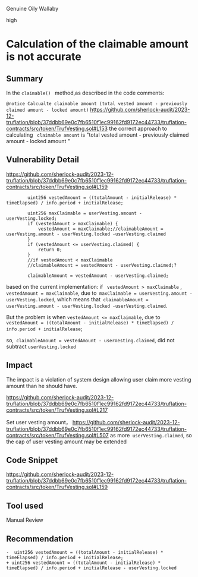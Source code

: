 Genuine Oily Wallaby

high

# Calculation of the claimable amount is not accurate

## Summary
 In the `claimable() ` method,as described in the code comments:

`@notice Calcualte claimable amount (total vested amount - previously claimed amount - locked amount)`
https://github.com/sherlock-audit/2023-12-truflation/blob/37ddbb69e0c7fb6510f1ec99162fd9172ec44733/truflation-contracts/src/token/TrufVesting.sol#L153
 the correct approach to calculating ` claimable amount` is "total vested amount - previously claimed amount - locked amount "


## Vulnerability Detail
https://github.com/sherlock-audit/2023-12-truflation/blob/37ddbb69e0c7fb6510f1ec99162fd9172ec44733/truflation-contracts/src/token/TrufVesting.sol#L159

```solidity
        uint256 vestedAmount = ((totalAmount - initialRelease) * timeElapsed) / info.period + initialRelease;
       
        uint256 maxClaimable = userVesting.amount - userVesting.locked;
        if (vestedAmount > maxClaimable) {
            vestedAmount = maxClaimable;//claimableAmount = userVesting.amount - userVesting.locked -userVesting.claimed
        }
        if (vestedAmount <= userVesting.claimed) {
            return 0;
        }
        //if vestedAmount < maxClaimable
        //claimableAmount = vestedAmount - userVesting.claimed;?
        
        claimableAmount = vestedAmount - userVesting.claimed;
```
based on the current implementation:
if ` vestedAmount > maxClaimable` , `vestedAmount = maxClaimable`,
due to` maxClaimable = userVesting.amount - userVesting.locked`, which means that` claimableAmount = userVesting.amount - userVesting.locked -userVesting.claimed`.


But the problem is when `vestedAmount <= maxClaimable`,
due to `vestedAmount = ((totalAmount - initialRelease) * timeElapsed) / info.period + initialRelease`;

so,` claimableAmount = vestedAmount - userVesting.claimed`,  did not subtract `userVesting.locked`

## Impact
The impact is a violation of system design allowing user  claim more vesting amount than he should have.

https://github.com/sherlock-audit/2023-12-truflation/blob/37ddbb69e0c7fb6510f1ec99162fd9172ec44733/truflation-contracts/src/token/TrufVesting.sol#L217


 Set user vesting amount，
https://github.com/sherlock-audit/2023-12-truflation/blob/37ddbb69e0c7fb6510f1ec99162fd9172ec44733/truflation-contracts/src/token/TrufVesting.sol#L507
as more` userVesting.claimed`, so the cap of user vesting amount may be extended


## Code Snippet
https://github.com/sherlock-audit/2023-12-truflation/blob/37ddbb69e0c7fb6510f1ec99162fd9172ec44733/truflation-contracts/src/token/TrufVesting.sol#L159
## Tool used

Manual Review

## Recommendation
```solidity
-  uint256 vestedAmount = ((totalAmount - initialRelease) * timeElapsed) / info.period + initialRelease;
+ uint256 vestedAmount = ((totalAmount - initialRelease) * timeElapsed) / info.period + initialRelease - userVesting.locked
```

